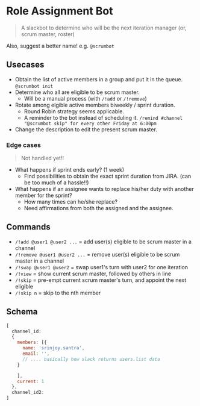 # Role Assignment Bot

> A slackbot to determine who will be the next iteration manager (or, scrum master, roster)

Also, suggest a better name! e.g. `@scrumbot`

## Usecases

- Obtain the list of active members in a group and put it in the queue. `@scrumbot init`
- Determine who all are eligible to be scrum master.
  - Will be a manual process (with `/!add` or `/!remove`)
- Rotate among elgible active members biweekly / sprint duration.
  - Round Robin strategy seems applicable. 
  - A reminder to the bot instead of scheduling it. `/remind #channel "@scrumbot skip" for every other Friday at 6:00pm`
- Change the description to edit the present scrum master.

### Edge cases

> Not handled yet!!

- What happens if sprint ends early? (1 week)
  - Find possibilities to obtain the exact sprint duration from JIRA. (can be too much of a hassle!!)
- What happens if an assignee wants to replace his/her duty with another member for the sprint?
    - How many times can he/she replace?
    - Need affirmations from both the assigned and the assignee.

## Commands

- `/!add @user1 @user2 ...` = add user(s) eligible to be scrum master in a channel
- `/!remove @user1 @user2 ...` = remove user(s) eligible to be scrum master in a channel
- `/!swap @user1 @user2` = swap user1's turn with user2 for one iteration
- `/!view` = show current scrum master, followed by others in line
- `/!skip` = pre-empt current scrum master's turn, and appoint the next eligible
- `/!skip n` = skip to the nth member

## Schema

```js
[
  channel_id:
  {
    members: [{
      name: 'srinjoy.santra',
      email: '',
      // .... basically how slack returns users.list data
    }

    ],
    current: 1
  },
  channel_id2:
]
```

